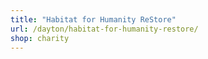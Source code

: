 ```yaml
---
title: "Habitat for Humanity ReStore"
url: /dayton/habitat-for-humanity-restore/
shop: charity
---
```

